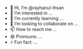 - 👋 Hi, I’m @rayhanul-ihsan
- 👀 I’m interested in ...
- 🌱 I’m currently learning ...
- 💞️ I’m looking to collaborate on ...
- 📫 How to reach me ...
- 😄 Pronouns: ...
- ⚡ Fun fact: ...

<!---
rayhanul-ihsan/rayhanul-ihsan is a ✨ special ✨ repository because its `README.md` (this file) appears on your GitHub profile.
You can click the Preview link to take a look at your changes.
--->
